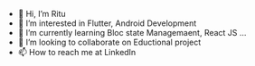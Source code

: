- 👋 Hi, I’m Ritu
- 👀 I’m interested in Flutter, Android Development
- 🌱 I’m currently learning Bloc state Managemaent, React JS ...
- 💞️ I’m looking to collaborate on Eductional project 
- 📫 How to reach me at LinkedIn

<!---
ritubara/ritubara is a ✨ special ✨ repository because its `README.md` (this file) appears on your GitHub profile.
You can click the Preview link to take a look at your changes.
--->
